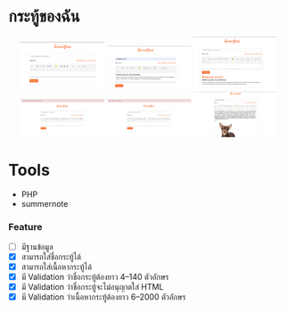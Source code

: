 # กระทู้ของฉัน

<div>
<p float="left" align="center">
    <img src="./images/1.png" width="30%" />
    <img src="./images/2.png" width="30%" />
    <img src="./images/3.png" width="30%" />
    <img src="./images/4.png" width="30%" />
    <img src="./images/5.png" width="30%" />
     <img src="./images/6.png" width="30%" />
</p>
</div>

# Tools
- PHP
- summernote

### Feature

- [ ] มีฐานข้อมูล
- [x] สามารถใส่ชื่อกระทู้ได้
- [x] สามารถใส่เนื้อหากระทู้ได้
- [x] มี Validation ว่าชื่อกระทู้ต้องยาว 4–140 ตัวอักษร
- [x] มี Validation ว่าชื่อกระทู้จะไม่อนุญาตใส่ HTML
- [x] มี Validation ว่าเนื้อหากระทู้ต้องยาว 6–2000 ตัวอักษร
